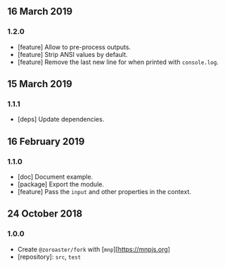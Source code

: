 ## 16 March 2019

### 1.2.0

- [feature] Allow to pre-process outputs.
- [feature] Strip ANSI values by default.
- [feature] Remove the last new line for when printed with `console.log`.

## 15 March 2019

### 1.1.1

- [deps] Update dependencies.

## 16 February 2019

### 1.1.0

- [doc] Document example.
- [package] Export the module.
- [feature] Pass the `input` and other properties in the context.

## 24 October 2018

### 1.0.0

- Create `@zoroaster/fork` with [`mnp`][https://mnpjs.org]
- [repository]: `src`, `test`
